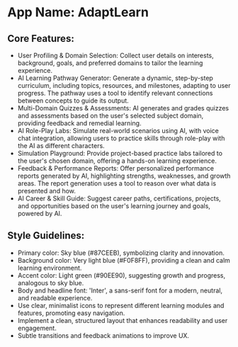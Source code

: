 # **App Name**: AdaptLearn

## Core Features:

- User Profiling & Domain Selection: Collect user details on interests, background, goals, and preferred domains to tailor the learning experience.
- AI Learning Pathway Generator: Generate a dynamic, step-by-step curriculum, including topics, resources, and milestones, adapting to user progress. The pathway uses a tool to identify relevant connections between concepts to guide its output.
- Multi-Domain Quizzes & Assessments: AI generates and grades quizzes and assessments based on the user's selected subject domain, providing feedback and remedial learning.
- AI Role-Play Labs: Simulate real-world scenarios using AI, with voice chat integration, allowing users to practice skills through role-play with the AI as different characters.
- Simulation Playground: Provide project-based practice labs tailored to the user's chosen domain, offering a hands-on learning experience.
- Feedback & Performance Reports: Offer personalized performance reports generated by AI, highlighting strengths, weaknesses, and growth areas. The report generation uses a tool to reason over what data is presented and how.
- AI Career & Skill Guide: Suggest career paths, certifications, projects, and opportunities based on the user's learning journey and goals, powered by AI.

## Style Guidelines:

- Primary color: Sky blue (#87CEEB), symbolizing clarity and innovation.
- Background color: Very light blue (#F0F8FF), providing a clean and calm learning environment.
- Accent color: Light green (#90EE90), suggesting growth and progress, analogous to sky blue.
- Body and headline font: 'Inter', a sans-serif font for a modern, neutral, and readable experience.
- Use clear, minimalist icons to represent different learning modules and features, promoting easy navigation.
- Implement a clean, structured layout that enhances readability and user engagement.
- Subtle transitions and feedback animations to improve UX.